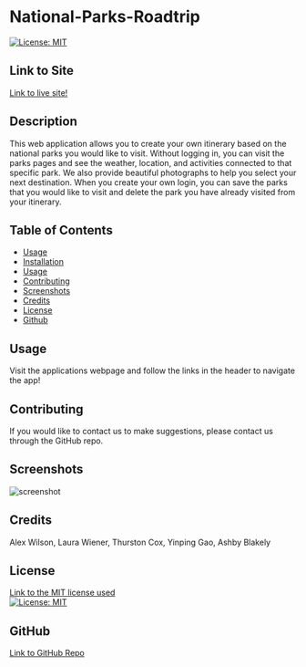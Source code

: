 # National-Parks-Roadtrip
    
[![License: MIT](https://img.shields.io/badge/License-MIT-yellow.svg)](https://opensource.org/licenses/MIT)

## Link to Site

[Link to live site!](https://arcane-hamlet-34907.herokuapp.com/)

  
## Description
This web application allows you to create your own itinerary based on the national parks you would like to visit. Without logging in, you can visit the parks pages and see the weather, location, and activities connected to that specific park.  We also provide beautiful photographs to help you select your next destination.  When you create your own login, you can save the parks that you would like to visit and delete the park you have already visited from your itinerary. 
 
  
## Table of Contents
  - [Usage](#Usage)
  - [Installation](#Installation)
  - [Usage](#Usage)
  - [Contributing](#Contributing)
  - [Screenshots](#Screenshots)
  - [Credits](#Credits)
  - [License](#License)
  - [Github](#Questions)
  
## Usage
Visit the applications webpage and follow the links in the header to navigate the app! 
  
## Contributing 
If you would like to contact us to make suggestions, please contact us through the GitHub repo.
  

## Screenshots

![screenshot](./client/src/components/assets/nat-ss.png)

## Credits
  Alex Wilson, Laura Wiener, Thurston Cox, Yinping Gao, Ashby Blakely
  
  ## License<br/>
  [Link to the MIT license used](https://opensource.org/licenses/MIT)<br/> 
  [![License: MIT](https://img.shields.io/badge/License-MIT-yellow.svg)](https://opensource.org/licenses/MIT)
 
## GitHub
  [Link to GitHub Repo](https://github.com/AlexWilsonNC/national-roadtrip)<br/>

